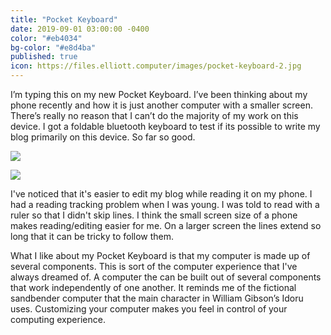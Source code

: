 ```yaml
---
title: "Pocket Keyboard"
date: 2019-09-01 03:00:00 -0400
color: "#eb4034"
bg-color: "#e8d4ba"
published: true
icon: https://files.elliott.computer/images/pocket-keyboard-2.jpg
---
```


I’m typing this on my new Pocket Keyboard. I’ve been thinking about my phone recently and how it is just another computer with a smaller screen. There’s really no reason that I can’t do the majority of my work on this device. I got a foldable bluetooth keyboard to test if its possible to write my blog primarily on this device. So far so good.

![](https://files.elliott.computer/images/pocket-keyboard-1.jpg)

![](https://files.elliott.computer/images/pocket-keyboard-2.jpg)

I've noticed that it's easier to edit my blog while reading it on my phone. I had a reading tracking problem when I was young. I was told to read with a ruler so that I didn't skip lines. I think the small screen size of a phone makes reading/editing easier for me. On a larger screen the lines extend so long that it can be tricky to follow them.

What I like about my Pocket Keyboard is that my computer is made up of several components. This is sort of the computer experience that I've always dreamed of. A computer the can be built out of several components that work independently of one another. It reminds me of the fictional sandbender computer that the main character in William Gibson’s Idoru uses. Customizing your computer makes you feel in control of your computing experience.
